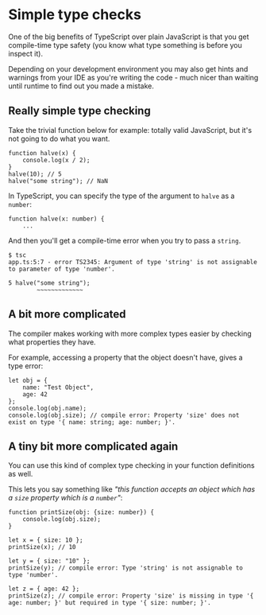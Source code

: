 # Simple type checks
One of the big benefits of TypeScript over plain JavaScript is that you get compile-time type safety (you know what type something is before you inspect it).

Depending on your development environment you may also get hints and warnings from your IDE as you're writing the code - much nicer than waiting until runtime to find out you made a mistake.

## Really simple type checking
Take the trivial function below for example: totally valid JavaScript, but it's not going to do what you want.
```
function halve(x) {
    console.log(x / 2);
}
halve(10); // 5
halve("some string"); // NaN
```

In TypeScript, you can specify the type of the argument to `halve` as a `number`:
```
function halve(x: number) {
    ...
```
And then you'll get a compile-time error when you try to pass a `string`.
```
$ tsc
app.ts:5:7 - error TS2345: Argument of type 'string' is not assignable to parameter of type 'number'.

5 halve("some string");
        ~~~~~~~~~~~~~
```

## A bit more complicated
The compiler makes working with more complex types easier by checking what properties they have.

For example, accessing a property that the object doesn't have, gives a type error:
```
let obj = {
    name: "Test Object",
    age: 42
};
console.log(obj.name);
console.log(obj.size); // compile error: Property 'size' does not exist on type '{ name: string; age: number; }'.
```

## A tiny bit more complicated again
You can use this kind of complex type checking in your function definitions as well. 

This lets you say something like _"this function accepts an object which has a `size` property which is a `number`"_:
```
function printSize(obj: {size: number}) {
    console.log(obj.size);
}

let x = { size: 10 };
printSize(x); // 10

let y = { size: "10" };
printSize(y); // compile error: Type 'string' is not assignable to type 'number'.

let z = { age: 42 };
printSize(z); // compile error: Property 'size' is missing in type '{ age: number; }' but required in type '{ size: number; }'.
```